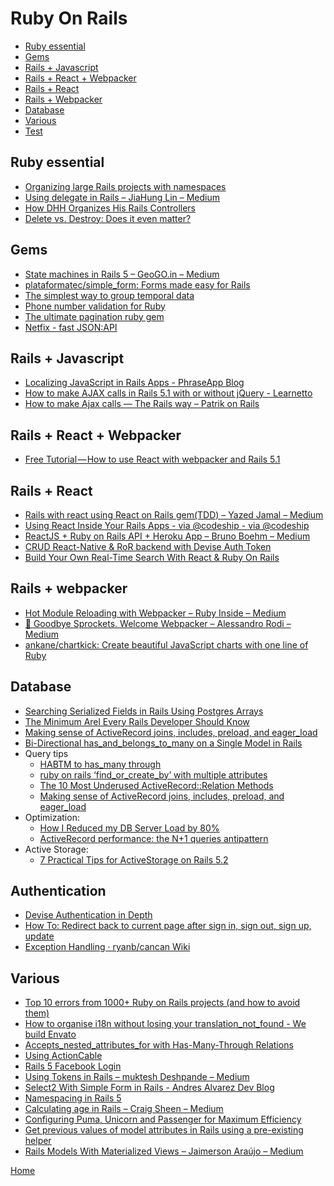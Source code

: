 # Ruby On Rails

- [Ruby essential](#ruby-essential)
- [Gems](#gems)
- [Rails + Javascript](#rails--javascript)
- [Rails + React + Webpacker](#rails--react--webpacker)
- [Rails + React](#rails--react)
- [Rails + Webpacker](#rails--webpacker)
- [Database](#database)
- [Various](#various)
- [Test](test/links.md)

## Ruby essential

- [Organizing large Rails projects with namespaces][49]
- [Using delegate in Rails – JiaHung Lin – Medium][50]
- [How DHH Organizes His Rails Controllers][56]
- [Delete vs. Destroy: Does it even matter?][58]


## Gems

- [State machines in Rails 5 – GeoGO.in – Medium][33]
- [plataformatec/simple_form: Forms made easy for Rails][19]
- [The simplest way to group temporal data][41]
- [Phone number validation for Ruby][42]
- [The ultimate pagination ruby gem][43]
- [Netfix - fast JSON:API][44]


## Rails + Javascript

- [Localizing JavaScript in Rails Apps - PhraseApp Blog][2]
- [How to make AJAX calls in Rails 5.1 with or without jQuery - Learnetto][25]
- [How to make Ajax calls — The Rails way – Patrik on Rails][26]

## Rails + React + Webpacker

- [Free Tutorial — How to use React with webpacker and Rails 5.1][59]

## Rails + React

- [Rails with react using React on Rails gem(TDD) – Yazed Jamal – Medium][3]
- [Using React Inside Your Rails Apps - via @codeship - via @codeship][30]
- [ReactJS + Ruby on Rails API + Heroku App – Bruno Boehm – Medium][35]
- [CRUD React-Native &amp; RoR backend with Devise Auth Token][38]
- [Build Your Own Real-Time Search With React &amp; Ruby On Rails][39]

## Rails + webpacker

- [Hot Module Reloading with Webpacker – Ruby Inside – Medium][8]
- [👋 Goodbye Sprockets. Welcome Webpacker – Alessandro Rodi – Medium][7]
- [ankane/chartkick: Create beautiful JavaScript charts with one line of Ruby][5]

## Database

- [Searching Serialized Fields in Rails Using Postgres Arrays][48]
- [The Minimum Arel Every Rails Developer Should Know][51]
- [Making sense of ActiveRecord joins, includes, preload, and eager_load][52]
- [Bi-Directional has_and_belongs_to_many on a Single Model in Rails][57]
- Query tips
  - [HABTM to has_many through][9]
  - [ruby on rails ‘find_or_create_by’ with multiple attributes][32]
  - [The 10 Most Underused ActiveRecord::Relation Methods][53]
  - [Making sense of ActiveRecord joins, includes, preload, and eager_load][55]
- Optimization:
  - [How I Reduced my DB Server Load by 80%][40]
  - [ActiveRecord performance: the N+1 queries antipattern][37]
- Active Storage:
  - [7 Practical Tips for ActiveStorage on Rails 5.2][54]

## Authentication

- [Devise Authentication in Depth][45]
- [How To: Redirect back to current page after sign in, sign out, sign up, update][47]
- [Exception Handling · ryanb/cancan Wiki][46]


## Various

- [Top 10 errors from 1000+ Ruby on Rails projects (and how to avoid them)][1]
- [How to organise i18n without losing your translation_not_found - We build Envato][4]
- [Accepts_nested_attributes_for with Has-Many-Through Relations][6]
- [Using ActionCable][11]
- [Rails 5 Facebook Login][13]
- [Using Tokens in Rails – muktesh Deshpande – Medium][14]
- [Select2 With Simple Form in Rails - Andres Alvarez Dev Blog][17]
- [Namespacing in Rails 5][18]
- [Calculating age in Rails – Craig Sheen – Medium][27]
- [Configuring Puma, Unicorn and Passenger for Maximum Efficiency][31]
- [Get previous values of model attributes in Rails using a pre-existing helper][24]
- [Rails Models With Materialized Views – Jaimerson Araújo – Medium][34]

[Home](../../README.md)

[1]:https://dev.to/philnash/top-10-errors-from-1000-ruby-on-rails-projects-and-how-to-avoid-them-24m
[2]:https://phraseapp.com/blog/posts/localizing-javascript-in-rails-apps/
[3]:https://medium.com/@yazed.jamal/rails-with-react-using-react-on-rails-gem-tdd-1e2ed9000c41
[4]:https://webuild.envato.com/blog/how-to-organise-i18n-without-losing-your-translation-not-found/
[5]:https://github.com/ankane/chartkick
[6]:https://robots.thoughtbot.com/accepts-nested-attributes-for-with-has-many-through
[7]:https://medium.com/@coorasse/goodbye-sprockets-welcome-webpacker-3-0-ff877fb8fa79
[8]:https://medium.com/rubyinside/hot-module-reloading-with-webpacker-b663643a60b1
[9]:https://medium.com/@farsi_mehdi/habtm-to-has-many-through-43f68f50e50e
[11]:https://hackernoon.com/the-practical-guide-to-using-actioncable-30d570d8988c
[13]:https://medium.com/@chinnatiptaemkaeo/integrate-omniauth-facebook-to-rails-5-1389d760d92a
[14]:https://medium.com/@dmuktesh10/using-tokens-in-rails-29497d1722d8
[17]:http://aalvarez.me/blog/posts/select2-with-simple-form-in-rails.html
[18]:https://jarlowrey.com/blog/namespacing-rails-5.html
[19]:https://github.com/plataformatec/simple_form

[24]:https://medium.com/mozaix-llc/get-previous-values-of-model-attributes-in-rails-using-a-pre-existing-helper-5be6d1c52760
[25]:https://learnetto.com/blog/how-to-make-ajax-calls-in-rails-5-1-with-or-without-jquery
[26]:https://m.patrikonrails.com/how-to-make-ajax-calls-the-rails-way-20174715d176
[27]:https://medium.com/@craigsheen/calculating-age-in-rails-9bb661f11303
[30]:https://blog.codeship.com/using-react-inside-your-rails-apps/
[31]:https://www.speedshop.co/2017/10/12/appserver.html
[32]:https://medium.com/@mattcroak718/ruby-on-rails-find-or-create-by-with-multiple-attributes-d8b307ed7249
[33]:https://medium.com/geogo-in/state-machines-in-rails-5-45259a4f42da
[34]:https://medium.com/@jaimersonn/rails-models-with-materialized-views-9775b0c05a95
[35]:https://medium.com/@bruno_boehm/reactjs-ruby-on-rails-api-heroku-app-2645c93f0814
[37]:https://medium.com/@AppSignal/activerecord-performance-the-n-1-queries-antipattern-db89d21a04bc
[38]:https://medium.com/@eth3rnit3/crud-react-native-ror-backend-with-devise-auth-token-4407cac3aa0b
[39]:https://medium.com/@jalenjackson/build-your-own-real-time-search-with-react-ruby-on-rails-760f141a2d1d

[40]:https://schneems.com/2017/07/18/how-i-reduced-my-db-server-load-by-80/

[41]:https://github.com/ankane/groupdate
[42]:https://github.com/mobi/telephone_number
[43]:https://github.com/ddnexus/pagy
[44]:https://github.com/Netflix/fast_jsonapi

[45]:https://www.sitepoint.com/devise-authentication-in-depth/
[46]:https://github.com/ryanb/cancan/wiki/exception-handling
[47]:https://github.com/plataformatec/devise/wiki/How-To:-Redirect-back-to-current-page-after-sign-in,-sign-out,-sign-up,-update
[48]:https://www.viget.com/articles/searching-serialized-fields-in-rails-using-postgres-arrays/
[49]:https://blog.makandra.com/2014/12/organizing-large-rails-projects-with-namespaces/
[50]:https://medium.com/@pk60905/using-delegate-in-rails-527332da7f96
[51]:https://jacopretorius.net/2016/09/the-mimimum-arel-every-rails-developer-should-know.html
[52]:http://blog.scoutapp.com/articles/2017/01/24/activerecord-includes-vs-joins-vs-preload-vs-eager_load-when-and-where

[53]:http://www.mitchcrowe.com/10-most-underused-activerecord-relation-methods/
[54]:https://bloggie.io/@kinopyo/7-practical-tips-for-activestorage-on-rails-5-2
[55]:https://scoutapm.com/blog/activerecord-includes-vs-joins-vs-preload-vs-eager_load-when-and-where
[56]:http://jeromedalbert.com/how-dhh-organizes-his-rails-controllers/
[57]:https://cobwwweb.com/bi-directional-has-and-belongs-to-many-on-a-single-model-in-rails
[58]:https://medium.com/@wkhearn/delete-vs-destroy-does-it-even-matter-8cb4db6aa660
[59]:https://medium.com/react-on-rails/free-tutorial-how-to-use-react-with-webpacker-and-rails-5-1-92af8e8d9d63
